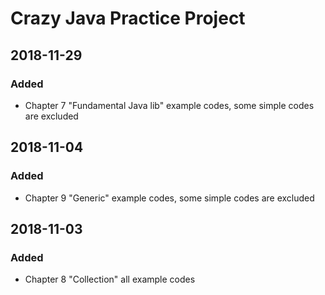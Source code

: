 # Crazy Java Practice Project #

## 2018-11-29 ##
### Added ###
- Chapter 7 "Fundamental Java lib" example codes, some simple codes are excluded

## 2018-11-04 ##
### Added ###
- Chapter 9 "Generic" example codes, some simple codes are excluded

## 2018-11-03 ##
### Added ###
- Chapter 8 "Collection" all example codes